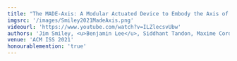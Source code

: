 ```yaml
---
title: "The MADE-Axis: A Modular Actuated Device to Embody the Axis of a Data Dimension"
imgsrc: '/images/Smiley2021MadeAxis.png'
videourl: 'https://www.youtube.com/watch?v=ILZlecsvUbw'
authors: 'Jim Smiley, <u>Benjamin Lee</u>, Siddhant Tandon, Maxime Cordeil, Lonni Besançon, Jarrod Knibbe, Bernhard Jenny, Tim Dwyer'
venue: 'ACM ISS 2021'
honourablemention: 'true'
---
```

